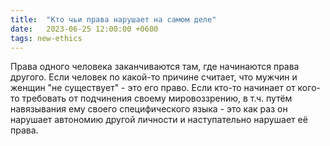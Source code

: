 ```yaml
---
title:  "Кто чьи права нарушает на самом деле"
date:   2023-06-25 12:00:00 +0600
tags: new-ethics
---
```

Права одного человека заканчиваются там, где начинаются права другого. Если человек по какой-то причине считает, что мужчин и женщин "не существует" - это его право. Если кто-то начинает от кого-то требовать от подчинения своему мировоззрению, в т.ч. путём навязывания ему своего специфического языка - это как раз он нарушает автономию другой личности и наступательно нарушает её права.
